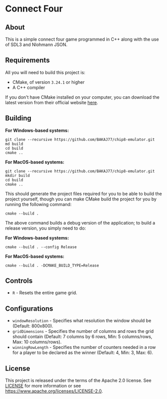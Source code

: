 # Connect Four

## About
This is a simple connect four game programmed in C++ along with the use of SDL3 and Nlohmann JSON.

## Requirements
All you will need to build this project is:
- CMake, of version `3.24.1` or higher
- A C++ compiler

If you don't have CMake installed on your computer, you can download the latest version from their official website [here](https://cmake.org/download/).

## Building
**For Windows-based systems:**
```
git clone --recursive https://github.com/BAKAJ77/chip8-emulator.git
md build
cd build
cmake ..
```
**For MacOS-based systems:**
```
git clone --recursive https://github.com/BAKAJ77/chip8-emulator.git
mkdir build
cd build
cmake ..
```

This should generate the project files required for you to be able to build the project yourself, though you can make CMake build the project for you by running the following command: </br>
```
cmake --build .
```

The above command builds a debug version of the application; to build a release version, you simply need to do:

**For Windows-based systems:**
```
cmake --build . --config Release
```
**For MacOS-based systems:**
```
cmake --build . -DCMAKE_BUILD_TYPE=Release
```

## Controls
- `R` - Resets the entire game grid.

## Configurations
- `windowResolution` - Specifies what resolution the window should be (Default: 800x800).
- `gridDimensions` - Specifies the number of columns and rows the grid should contain (Default: 7 columns by 6 rows, Min: 5 columns/rows, Max: 10 columns/rows).
- `winningRowLength` - Specifies the number of counters needed in a row for a player to be declared as the winner (Default: 4, Min: 3, Max: 6).

## License
This project is released under the terms of the Apache 2.0 license. See [LICENSE](LICENSE) for more information or see https://www.apache.org/licenses/LICENSE-2.0.
